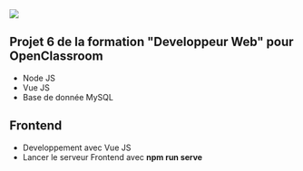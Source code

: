<img src="frontend/src/assets:icon-left.png">
<h2>Projet 6 de la formation "Developpeur Web" pour OpenClassroom</h2>
<ul>
<li>Node JS</li>
<li>Vue JS</li>
<li>Base de donnée MySQL</li>
</ul>
<h2>Frontend</h2>
<ul>
<li>Developpement avec Vue JS</li>
<li>Lancer le serveur Frontend avec <strong>npm run serve</strong></li>
</ul>